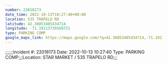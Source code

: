 ```yaml
---
number: 22018173
date_time: 2022-10-13T10:27:40+00:00
location: 535 TRAPELO RD
latitude: 42.38853485434714
longitude: -71.19113739169721
type: PARKING COMP
google_maps_link: https://maps.google.com/?q=42.38853485434714,-71.19113739169721
---
```


;;;;;;Incident #: 22018173  Date: 2022-10-13 10:27:40   Type: PARKING COMP;;;Location: STAR MARKET / 535 TRAPELO RD;;;
